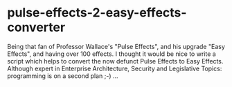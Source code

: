 # pulse-effects-2-easy-effects-converter
Being that fan of Professor Wallace's "Pulse Effects", and his upgrade "Easy Effects", and having over 100 effects. I thought it would be nice to write a script which helps to convert the now defunct Pulse Effects to Easy Effects. Although expert in Enterprise Architecture, Security and Legislative Topics: programming is on a second plan ;-) ...
